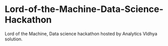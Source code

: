 # Lord-of-the-Machine-Data-Science-Hackathon
Lord of the Machine, Data science hackathon hosted by Analytics VIdhya solution.
